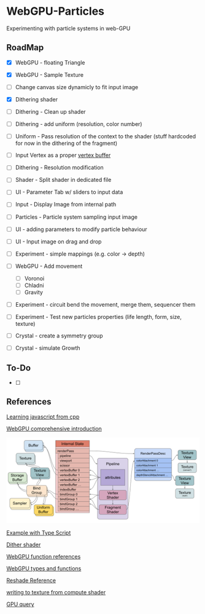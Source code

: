 # WebGPU-Particles
Experimenting with particle systems in web-GPU
 
## RoadMap

- [x] WebGPU - floating Triangle
- [x] WebGPU - Sample Texture
- [ ] Change canvas size dynamicly to fit input image
- [x] Dithering shader
- [ ] Dithering - Clean up shader
- [ ] Dithering - add uniform (resolution, color number)
- [ ] Uniform - Pass resolution of the context to the shader (stuff hardcoded for now in the dithering of the fragment)
- [ ] Input Vertex as a proper [vertex buffer](https://webgpufundamentals.org/webgpu/lessons/webgpu-vertex-buffers.html)
- [ ] Dithering - Resolution modification
- [ ] Shader - Split shader in dedicated file
- [ ] UI - Parameter Tab w/ sliders to input data
- [ ] Input - Display Image from internal path
- [ ] Particles - Particle system sampling input image
- [ ] UI - adding parameters to modify particle behaviour
- [ ] UI - Input image on drag and drop
- [ ] Experiment - simple mappings (e.g. color -> depth)
- [ ] WebGPU - Add movement 
	- [ ] Voronoi
	- [ ] Chladni
	- [ ] Gravity
- [ ] Experiment - circuit bend the movement, merge them, sequencer them
- [ ] Experiment - Test new particles properties (life length, form, size, texture)
- [ ] Crystal - create a symmetry group
- [ ] Crystal - simulate Growth


## To-Do

- [ ] 


## References

[Learning javascript from cpp](https://developer.mozilla.org/en-US/docs/Web/JavaScript)

[WebGPU comprehensive introduction](https://webgpufundamentals.org/webgpu/lessons/webgpu-fundamentals.html)

![architecture diagram](webgpu-draw-diagram.svg)

[Example with Type Script](https://webgpu.github.io/webgpu-samples/?sample=rotatingCube#main.ts)

[Dither shader](https://www.shadertoy.com/view/cdXGDn)

[WebGPU function references](https://webgpufundamentals.org/webgpu/lessons/webgpu-wgsl-function-reference.html#func-modf)

[WebGPU types and functions](https://webgpu.rocks/wgsl/functions/texture/)

[Reshade Reference](https://github.com/crosire/reshade-shaders/blob/slim/REFERENCE.md)

[writing to texture from compute shader](https://gist.github.com/greggman/295e38eeedf5957ac50179308666d98b)

[GPU query](https://developer.mozilla.org/en-US/docs/Web/API/GPUQuerySet)
